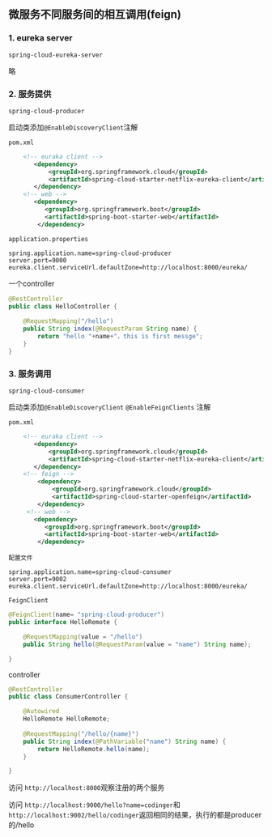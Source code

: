 ## 微服务不同服务间的相互调用(feign)

### 1. eureka server

`spring-cloud-eureka-server`

略

### 2. 服务提供

`spring-cloud-producer`

启动类添加`@EnableDiscoveryClient`注解

`pom.xml`
```xml
	<!-- euraka client -->
       <dependency>
           <groupId>org.springframework.cloud</groupId>
           <artifactId>spring-cloud-starter-netflix-eureka-client</artifactId>
       </dependency>
	<!-- web -->
	   <dependency>
	      <groupId>org.springframework.boot</groupId>
	      <artifactId>spring-boot-starter-web</artifactId>
   		</dependency>
```

`application.properties`
```properties
spring.application.name=spring-cloud-producer
server.port=9000
eureka.client.serviceUrl.defaultZone=http://localhost:8000/eureka/
```

一个controller
```java
@RestController
public class HelloController {
	
    @RequestMapping("/hello")
    public String index(@RequestParam String name) {
        return "hello "+name+"，this is first messge";
    }
}
```

### 3. 服务调用

`spring-cloud-consumer`

启动类添加`@EnableDiscoveryClient`  `@EnableFeignClients` 注解

`pom.xml`
```xml
	<!-- euraka client -->
       <dependency>
           <groupId>org.springframework.cloud</groupId>
           <artifactId>spring-cloud-starter-netflix-eureka-client</artifactId>
       </dependency>
	<!-- feign -->
		<dependency>
            <groupId>org.springframework.cloud</groupId>
            <artifactId>spring-cloud-starter-openfeign</artifactId>
        </dependency>
     <!-- web -->
	   <dependency>
	      <groupId>org.springframework.boot</groupId>
	      <artifactId>spring-boot-starter-web</artifactId>
   		</dependency>
```

`配置文件`
```properties
spring.application.name=spring-cloud-consumer
server.port=9002
eureka.client.serviceUrl.defaultZone=http://localhost:8000/eureka/
```

`FeignClient`
```java
@FeignClient(name= "spring-cloud-producer")
public interface HelloRemote {

    @RequestMapping(value = "/hello")
    public String hello(@RequestParam(value = "name") String name);

}
```

controller
```java
@RestController
public class ConsumerController {

    @Autowired
    HelloRemote HelloRemote;
	
    @RequestMapping("/hello/{name}")
    public String index(@PathVariable("name") String name) {
        return HelloRemote.hello(name);
    }

}
```

访问 `http://localhost:8000`观察注册的两个服务

访问 `http://localhost:9000/hello?name=codinger`和`http://localhost:9002/hello/codinger`返回相同的结果，执行的都是producer的/hello








